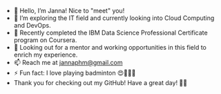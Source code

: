 - 👋 Hello, I’m Janna! Nice to "meet" you! 
- 👀 I’m exploring the IT field and currently looking into Cloud Computing and DevOps.
- 🌱 Recently completed the IBM Data Science Professional Certificate program on Coursera.
- 💞️ Looking out for a mentor and working opportunities in this field to enrich my experience.
- 📫 Reach me at jannaphm@gmail.com
- ⚡ Fun fact: I love playing badminton 😍🏸🏸🏸
- Thank you for checking out my GitHub! Have a great day! 🙏🏼

<!---
jntph/jntph is a ✨ special ✨ repository because its `README.md` (this file) appears on your GitHub profile.
You can click the Preview link to take a look at your changes.
--->

